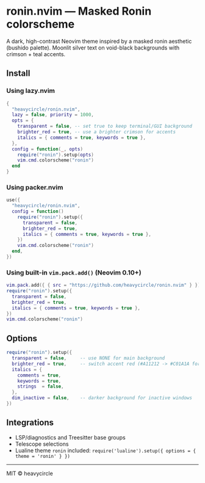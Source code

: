 # ronin.nvim — Masked Ronin colorscheme

A dark, high-contrast Neovim theme inspired by a masked ronin aesthetic (bushido palette).
Moonlit silver text on void-black backgrounds with crimson + teal accents.

## Install

### Using lazy.nvim
```lua
{ 
  "heavycircle/ronin.nvim",
  lazy = false, priority = 1000,
  opts = {
    transparent = false, -- set true to keep terminal/GUI background
    brighter_red = true, -- use a brighter crimson for accents
    italics = { comments = true, keywords = true },
  },
  config = function(_, opts)
    require("ronin").setup(opts)
    vim.cmd.colorscheme("ronin")
  end
}
```

### Using packer.nvim
```lua
use({
  "heavycircle/ronin.nvim",
  config = function()
    require("ronin").setup({
      transparent = false,
      brighter_red = true,
      italics = { comments = true, keywords = true },
    })
    vim.cmd.colorscheme("ronin")
  end,
})
```

### Using built-in `vim.pack.add()` (Neovim 0.10+)
```lua
vim.pack.add({ { src = "https://github.com/heavycircle/ronin.nvim" } })
require("ronin").setup({
  transparent = false,
  brighter_red = true,
  italics = { comments = true, keywords = true },
})
vim.cmd.colorscheme("ronin")
```

## Options
```lua
require("ronin").setup({
  transparent = false,     -- use NONE for main background
  brighter_red = true,     -- switch accent red (#A11212 -> #C01A1A for stronger glow)
  italics = {
    comments = true,
    keywords = true,
    strings  = false,
  },
  dim_inactive = false,    -- darker background for inactive windows
})
```

## Integrations
- LSP/diagnostics and Treesitter base groups
- Telescope selections
- Lualine theme `ronin` included: `require('lualine').setup({ options = { theme = 'ronin' } })`

---

MIT © heavycircle
